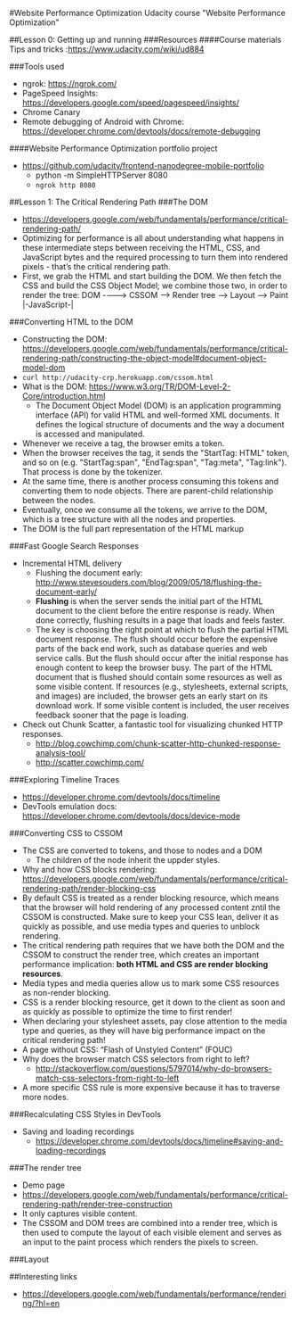 #Website Performance Optimization
Udacity course "Website Performance Optimization"

##Lesson 0: Getting up and running
###Resources
####Course materials
Tips and tricks :https://www.udacity.com/wiki/ud884

###Tools used
* ngrok: https://ngrok.com/
* PageSpeed Insights: https://developers.google.com/speed/pagespeed/insights/
* Chrome Canary
* Remote debugging of Android with Chrome: https://developer.chrome.com/devtools/docs/remote-debugging

####Website Performance Optimization portfolio project
* https://github.com/udacity/frontend-nanodegree-mobile-portfolio
  * python -m SimpleHTTPServer 8080
  * `ngrok http 8080`

##Lesson 1: The Critical Rendering Path
###The DOM
* https://developers.google.com/web/fundamentals/performance/critical-rendering-path/
* Optimizing for performance is all about understanding what happens in these intermediate steps between receiving the HTML, CSS, and JavaScript bytes and the required processing to turn them into rendered pixels - that’s the critical rendering path.
* First, we grab the HTML and start building the DOM. We then fetch the CSS and build the CSS Object Model; we combine those two, in order to render the tree:
DOM ----> CSSOM --> Render tree --> Layout --> Paint
|-JavaScript-|

###Converting HTML to the DOM
* Constructing the DOM: https://developers.google.com/web/fundamentals/performance/critical-rendering-path/constructing-the-object-model#document-object-model-dom
* `curl http://udacity-crp.herokuapp.com/cssom.html`
* What is the DOM: https://www.w3.org/TR/DOM-Level-2-Core/introduction.html
  * The Document Object Model (DOM) is an application programming interface (API) for valid HTML and well-formed XML documents. It defines the logical structure of documents and the way a document is accessed and manipulated.
* Whenever we receive a tag, the browser emits a token.
* When the browser receives the <html> tag, it sends the "StartTag: HTML" token, and so on (e.g. "StartTag:span", "EndTag:span", "Tag:meta", "Tag:link"). That process is done by the tokenizer.
* At the same time, there is another process consuming this tokens and converting them to node objects. There are parent-child relationship between the nodes.
* Eventually, once we consume all the tokens, we arrive to the DOM, which is a tree structure with all the nodes and properties.
* The DOM is the full part representation of the HTML markup

###Fast Google Search Responses
* Incremental HTML delivery
  * Flushing the document early: http://www.stevesouders.com/blog/2009/05/18/flushing-the-document-early/
  * **Flushing** is when the server sends the initial part of the HTML document to the client before the entire response is ready. When done correctly, flushing results in a page that loads and feels faster. 
  * The key is choosing the right point at which to flush the partial HTML document response. The flush should occur before the expensive parts of the back end work, such as database queries and web service calls. But the flush should occur after the initial response has enough content to keep the browser busy. The part of the HTML document that is flushed should contain some resources as well as some visible content. If resources (e.g., stylesheets, external scripts, and images) are included, the browser gets an early start on its download work. If some visible content is included, the user receives feedback sooner that the page is loading.
* Check out Chunk Scatter, a fantastic tool for visualizing chunked HTTP responses.
  * http://blog.cowchimp.com/chunk-scatter-http-chunked-response-analysis-tool/
  * http://scatter.cowchimp.com/

###Exploring Timeline Traces
* https://developer.chrome.com/devtools/docs/timeline
* DevTools emulation docs: https://developer.chrome.com/devtools/docs/device-mode

###Converting CSS to CSSOM
* The CSS are converted to tokens, and those to nodes and a DOM
  * The children of the node inherit the uppder styles.
* Why and how CSS blocks rendering: https://developers.google.com/web/fundamentals/performance/critical-rendering-path/render-blocking-css
* By default CSS is treated as a render blocking resource, which means that the browser will hold rendering of any processed content zntil the CSSOM is constructed. Make sure to keep your CSS lean, deliver it as quickly as possible, and use media types and queries to unblock rendering.
* The critical rendering path requires that we have both the DOM and the CSSOM to construct the render tree, which creates an important performance implication: **both HTML and CSS are render blocking resources**.
* Media types and media queries allow us to mark some CSS resources as non-render blocking.
* CSS is a render blocking resource, get it down to the client as soon and as quickly as possible to optimize the time to first render!
* When declaring your stylesheet assets, pay close attention to the media type and queries, as they will have big performance impact on the critical rendering path!
* A page without CSS:  “Flash of Unstyled Content” (FOUC)
* Why does the browser match CSS selectors from right to left?
  * http://stackoverflow.com/questions/5797014/why-do-browsers-match-css-selectors-from-right-to-left
* A more specific CSS rule is more expensive because it has to traverse more nodes.

###Recalculating CSS Styles in DevTools
* Saving and loading recordings
  * https://developer.chrome.com/devtools/docs/timeline#saving-and-loading-recordings

###The render tree
* Demo page
* https://developers.google.com/web/fundamentals/performance/critical-rendering-path/render-tree-construction
* It only captures visible content.
* The CSSOM and DOM trees are combined into a render tree, which is then used to compute the layout of each visible element and serves as an input to the paint process which renders the pixels to screen. 

###Layout


##Interesting links
* https://developers.google.com/web/fundamentals/performance/rendering/?hl=en